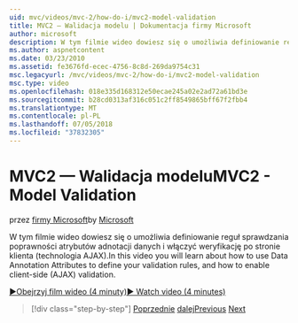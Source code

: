 ```yaml
---
uid: mvc/videos/mvc-2/how-do-i/mvc2-model-validation
title: MVC2 — Walidacja modelu | Dokumentacja firmy Microsoft
author: microsoft
description: W tym filmie wideo dowiesz się o umożliwia definiowanie reguł sprawdzania poprawności atrybutów adnotacji danych i włączyć weryfikację po stronie klienta (technologia AJAX).
ms.author: aspnetcontent
ms.date: 03/23/2010
ms.assetid: fe3676fd-ecec-4756-8c8d-269da9754c31
msc.legacyurl: /mvc/videos/mvc-2/how-do-i/mvc2-model-validation
msc.type: video
ms.openlocfilehash: 018e335d168312e50ecae245a02e2ad72a61bd3e
ms.sourcegitcommit: b28cd0313af316c051c2ff8549865bff67f2fbb4
ms.translationtype: MT
ms.contentlocale: pl-PL
ms.lasthandoff: 07/05/2018
ms.locfileid: "37832305"
---
```

<a name="mvc2---model-validation"></a><span data-ttu-id="3f373-103">MVC2 — Walidacja modelu</span><span class="sxs-lookup"><span data-stu-id="3f373-103">MVC2 - Model Validation</span></span>
====================
<span data-ttu-id="3f373-104">przez [firmy Microsoft](https://github.com/microsoft)</span><span class="sxs-lookup"><span data-stu-id="3f373-104">by [Microsoft](https://github.com/microsoft)</span></span>

<span data-ttu-id="3f373-105">W tym filmie wideo dowiesz się o umożliwia definiowanie reguł sprawdzania poprawności atrybutów adnotacji danych i włączyć weryfikację po stronie klienta (technologia AJAX).</span><span class="sxs-lookup"><span data-stu-id="3f373-105">In this video you will learn about how to use Data Annotation Attributes to define your validation rules, and how to enable client-side (AJAX) validation.</span></span>

[<span data-ttu-id="3f373-106">&#9654;Obejrzyj film wideo (4 minuty)</span><span class="sxs-lookup"><span data-stu-id="3f373-106">&#9654; Watch video (4 minutes)</span></span>](https://channel9.msdn.com/Blogs/ASP-NET-Site-Videos/mvc2-model-validation)

> [!div class="step-by-step"]
> <span data-ttu-id="3f373-107">[Poprzednie](mvc2-stronglytyped-helpers.md)
> [dalej](mvc2-template-customization.md)</span><span class="sxs-lookup"><span data-stu-id="3f373-107">[Previous](mvc2-stronglytyped-helpers.md)
[Next](mvc2-template-customization.md)</span></span>
